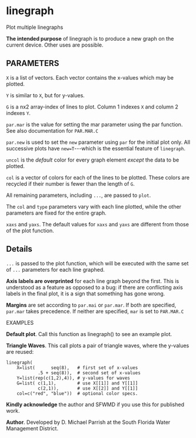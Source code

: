 linegraph
=========

Plot multiple linegraphs

**The intended purpose** of linegraph is
to produce a new graph on the current device.
Other uses are possible.

PARAMETERS
----------

`X` is a list of vectors.
Each vector contains the x-values which may be plotted.
    
`Y` is similar to `X`, but for y-values.
    
`G` is a nx2 array-index of lines to plot.
Column 1 indexes `X` and column 2 indexes `Y`.

`par.mar` is the value for setting the mar parameter using the
    par function. See also documentation for `PAR.MAR.C`

`par.new` is used to set the `new` parameter using `par` for the
    initial plot only. All successive plots have `new=T`---which
    is the essential feature of `linegraph`.

`uncol` is the _default_ color for every graph element
    _except_ the data to be plotted.
    
`col` is a vector of colors for each of the lines to be
    plotted. These colors are recycled if their number is fewer
    than the length of `G`.
    
All remaining parameters, including `...`, are passed to `plot`.

The `col` and `type` parameters vary with each line plotted,
    while the other parameters are fixed for the entire graph.

`xaxs` and `yaxs`.   The default values for `xaxs` and `yaxs` are
    different from those of the plot function.

## Details 

`...` is passed to the plot function, which will
    be executed with the same set of `...` parameters for each
    line graphed.

**Axis labels are overprinted** for each line graph beyond the
    first. This is understood as a feature as opposed to a bug:
    if there are conflicting axis labels in the final plot, it
    is a sign that something has gone wrong.
    
**Margins** are set according to `par.mai` or `par.mar`. If both are
    specified, `par.mar` takes precedence. If neither are
    specified, `mar` is set to `PAR.MAR.C`

EXAMPLES
    
**Default plot**. Call this function as linegraph() to see an
    example plot.
    
**Triangle Waves**. This call plots a pair of triangle waves,
    where the y-values are reused:

    linegraph(
        X=list(      seq(8),   # first set of x-values
                .5 + seq(8)),  # second set of x-values
        Y=list(rep(c(1,2),4)), # y-values for waves
        G=list( c(1,1),        # use X[[1]] and Y[[1]]
                c(2,1)),       # use X[[2]] and Y[[1]]
        col=c("red", "blue"))  # optional color specs.



**Kindly acknowledge** the author and SFWMD if you use this for
    published work.

**Author**. Developed by D. Michael Parrish at the South Florida Water
    Management District.
